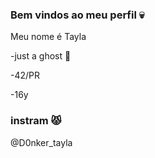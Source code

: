  ### Bem vindos ao meu perfil 💀

Meu nome é Tayla

-just a ghost 👻

-42/PR

-16y

### instram 😾

@D0nker_tayla
